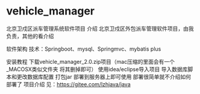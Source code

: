 # vehicle_manager
北京卫戍区派车管理系统软件项目
介绍
  北京卫戍区外包派车管理软件项目，由我负责，其他的看介绍

软件架构
  技术：Springboot、mysql、Springmvc、mybatis plus

安装教程
  下载vehicle_manager_2.0.zip项目（mac压缩的里面会有一个_MACOSX类似文件夹 将其删掉即可）
  使用idea/eclipse导入项目
  导入数据库脚本和更改数据库配置
  打包jar 部署到服务器上即可使用 部署很简单就不介绍如何部署了
项目介绍
  见：https://gitee.com/lzhjava/java
